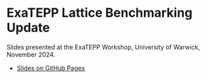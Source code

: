 # ExaTEPP Lattice Benchmarking Update

Slides presented at the ExaTEPP Workshop, University of Warwick, November 2024.

* [Slides on GitHub Pages][rendered]

[rendered]: https://edbennett.github.io/exatepp-talk-20241112
